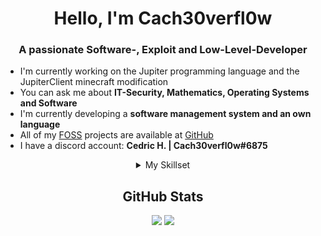 <div align="center">
	<h1>Hello, I'm Cach30verfl0w</h1>
	<h3>A passionate Software-, Exploit and Low-Level-Developer</h3>
</div>

- I'm currently working on the Jupiter programming language and the JupiterClient minecraft modification
- You can ask me about **IT-Security, Mathematics, Operating Systems and Software**
- I'm currently developing a **software management system and an own language**
- All of my [FOSS](https://en.wikipedia.org/wiki/Free_and_open-source_software) projects are available at [GitHub](https://github.com/Cach30verfl0w)
- I have a discord account:  **Cedric H. | Cach30verfl0w#6875**

<details align="center">
<summary>My Skillset</summary>

<div>
	<div align="center">
		<h2>Knowledge Base</h2>
	</div>
	<div align="center">
		<h3>Languages</h3>
		<a href="https://www.java.com/">
			<img src="https://img.shields.io/badge/java-007396.svg?style=for-the-badge&logo=java&logoColor=white" />
		<a/>
		<a href="https://kotlinlang.org/">
			<img src="https://img.shields.io/badge/kotlin-800080.svg?style=for-the-badge&logo=kotlin&logoColor=white" />
		<a/>
		<a href="https://www.w3.org/html/">
			<img src="https://img.shields.io/badge/html-ff8c00.svg?style=for-the-badge&logo=html5&logoColor=white" />
		<a/>
		<a href="https://developer.mozilla.org/en-US/docs/Web/JavaScript/">
			<img src="https://img.shields.io/badge/Javascript-F7DF1E.svg?style=for-the-badge&logo=javascript&logoColor=black" />
		<a/>
		<a href="https://www.python.org/">
			<img src="https://img.shields.io/badge/Python-3776AB.svg?style=for-the-badge&logo=python&logoColor=white" />
		<a/>
		<a href="https://en.wikipedia.org/wiki/Assembly_language/">
			<img src="https://img.shields.io/badge/assembly-696969.svg?style=for-the-badge&logo=assembly&logoColor=white" />
		<a/>
		<a href="https://de.wikipedia.org/wiki/C_(Programmiersprache)">
			<img src="https://img.shields.io/badge/C/C++-9932cc.svg?style=for-the-badge&logo=C&logoColor=white" />
		<a/>
	</div>
	<div align="center">
	<h3>Databases</h3>
		<a href="https://redis.io" target="_blank"> 
		    <img src="https://img.shields.io/badge/redis-DC382D.svg?style=for-the-badge&logo=redis&logoColor=white" />
	  </a>
	  <a href="https://www.mongodb.com/" target="_blank"> 
		  <img src="https://img.shields.io/badge/mongodb-47A248.svg?style=for-the-badge&logo=mongodb&logoColor=white"/> 
	  </a>
	  <a href="https://mariadb.org/" target="_blank"> 
		  <img src="https://img.shields.io/badge/mariadb-4169E1.svg?style=for-the-badge&logo=mariadb&logoColor=white"/> 
	  </a>
	</div>
	<div align="center">
		<h3>Backend</h3>
		<a href="https://www.docker.com/">
			<img src="https://img.shields.io/badge/docker-1e90ff.svg?style=for-the-badge&logo=docker&logoColor=white" />
		<a/>
		<a href="https://www.nginx.com/">
			<img src="https://img.shields.io/badge/nginx-008000.svg?style=for-the-badge&logo=nginx&logoColor=white" />
		<a/>
		<a href="https://nodejs.org/">
			<img src="https://img.shields.io/badge/Node.JS-339933.svg?style=for-the-badge&logo=node.js&logoColor=white" />'
		<a>
		<a href="https://spring.io/projects/spring-boot/">
			<img src="https://img.shields.io/badge/spring%20boot-6b8e23.svg?style=for-the-badge&logo=spring&logoColor=white" />
		</a>
	</div>
	<div align="center">
		<h3>DevOps & Version Control</h3>
		<a href="https://git-scm.com/">
			<img src="https://img.shields.io/badge/git-F05032.svg?style=for-the-badge&logo=git&logoColor=white" />
		</a>
		<a href="https://github.com/">
			<img src="https://img.shields.io/badge/github-181717.svg?style=for-the-badge&logo=github&logoColor=white" />
		</a>
		<a href="https://about.gitlab.com/">
			<img src="https://img.shields.io/badge/gitlab-181717.svg?style=for-the-badge&logo=gitlab&logoColor=white" />
		</a>
	</div>
	<div align="center">
		<h3>IDEs, Tools & Platforms</h3>
		<a href="https://code.visualstudio.com/">
			<img src="https://img.shields.io/badge/vscode-007ACC.svg?style=for-the-badge&logo=visualstudiocode&logoColor=white" />
		</a>
		<a href="https://visualstudio.com/">
			<img src="https://img.shields.io/badge/VisualStudio-4000BF.svg?style=for-the-badge&logo=VisualStudio&logoColor=white" />
		</a>
		<a href="https://postman.com/">
			<img src="https://img.shields.io/badge/postman-FF6C37.svg?style=for-the-badge&logo=postman&logoColor=white" />
		</a>
		<a href="https://www.jetbrains.com/">
			<img src="https://img.shields.io/badge/jetbrains-000000.svg?style=for-the-badge&logo=jetbrains&logoColor=white" />
		</a>
	</div>
</div>
</details>

<div align="center">
	<h2>GitHub Stats</h2>
	<img src="https://github-readme-stats.vercel.app/api?username=cach30verfl0w&show_icons=true&theme=tokyonight&hide_border=true&locale=en" />
	<img src="https://github-readme-streak-stats.herokuapp.com/?user=cach30verfl0w&theme=material-palenight" />
</div>

